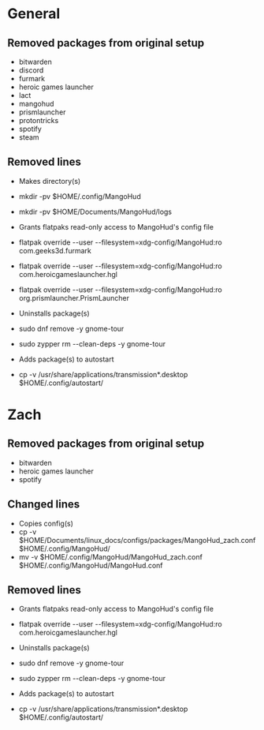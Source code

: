 # General

## Removed packages from original setup

- bitwarden
- discord
- furmark
- heroic games launcher
- lact
- mangohud
- prismlauncher
- protontricks
- spotify
- steam

## Removed lines

- Makes directory(s)
- mkdir -pv $HOME/.config/MangoHud
- mkdir -pv $HOME/Documents/MangoHud/logs

- Grants flatpaks read-only access to MangoHud's config file
- flatpak override --user --filesystem=xdg-config/MangoHud:ro com.geeks3d.furmark 
- flatpak override --user --filesystem=xdg-config/MangoHud:ro com.heroicgameslauncher.hgl
- flatpak override --user --filesystem=xdg-config/MangoHud:ro org.prismlauncher.PrismLauncher

- Uninstalls package(s)
- sudo dnf remove -y gnome-tour
- sudo zypper rm --clean-deps -y gnome-tour

- Adds package(s) to autostart
- cp -v /usr/share/applications/transmission*.desktop $HOME/.config/autostart/

# Zach

## Removed packages from original setup

- bitwarden
- heroic games launcher
- spotify

## Changed lines

- Copies config(s)
- cp -v $HOME/Documents/linux_docs/configs/packages/MangoHud_zach.conf $HOME/.config/MangoHud/
- mv -v $HOME/.config/MangoHud/MangoHud_zach.conf $HOME/.config/MangoHud/MangoHud.conf

## Removed lines

- Grants flatpaks read-only access to MangoHud's config file
- flatpak override --user --filesystem=xdg-config/MangoHud:ro com.heroicgameslauncher.hgl

- Uninstalls package(s)
- sudo dnf remove -y gnome-tour
- sudo zypper rm --clean-deps -y gnome-tour

- Adds package(s) to autostart
- cp -v /usr/share/applications/transmission*.desktop $HOME/.config/autostart/

